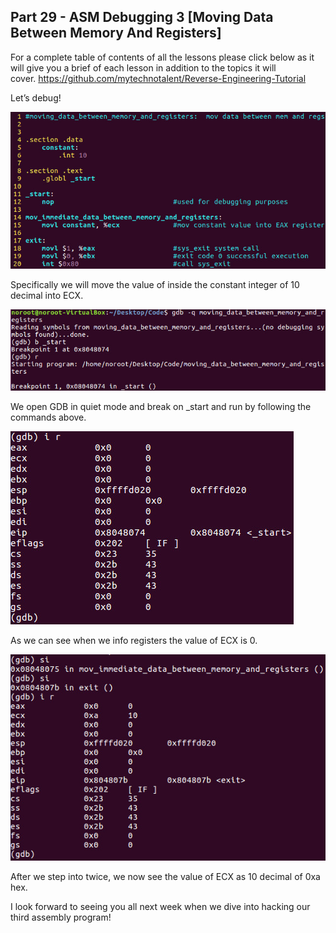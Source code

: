 ## Part 29 - ASM Debugging 3 \[Moving Data Between Memory And Registers\]

For a complete table of contents of all the lessons please click below as it will give you a brief of each lesson in addition to the topics it will cover.&nbsp;https://github.com/mytechnotalent/Reverse-Engineering-Tutorial

Let’s debug!&nbsp;

<div class="slate-resizable-image-embed slate-image-embed__resize-full-width"><img src="/imgs/1520241537282.jpg"/></div>

Specifically we will move the value of inside the constant integer of 10 decimal into ECX.

<div class="slate-resizable-image-embed slate-image-embed__resize-full-width"><img src="/imgs/1520590508110.jpg"/></div>

We open GDB in quiet mode and break on \_start and run by following the commands above.

<div class="slate-resizable-image-embed slate-image-embed__resize-middle"><img src="/imgs/1520193652626.jpg"/></div>

As we can see when we info registers the value of ECX is 0.

<div class="slate-resizable-image-embed slate-image-embed__resize-middle"><img src="/imgs/1520590507589.jpg"/></div>

After we step into twice, we now see the value of ECX as 10 decimal of 0xa hex.

I look forward to seeing you all next week when we dive into hacking our third assembly program!